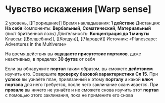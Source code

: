 # Чувство искажения [Warp sense]
2 уровень, [[Прорицание]]
Время накладывания: **1 действие**
Дистанция: **На себя**
Компоненты: **Вербальный**, **Соматический**, **Материальный** (лист бритвенной лозы)
Длительность: **Концентрация до 1 минуты**
Классы: [[Волшебник]], [[Колдун]], [[Чародей]]
Источник: «Planescape: Adventures in the Multiverse»

На время действия вы **ощущаете присутствие порталов**, даже неактивных, в пределах **30 футов** от себя

Если вы обнаружите **портал** таким образом, вы сможете **действием** изучить его. Совершите **проверку базовой характеристики Сл 15**. При **успехе** вы узнаёте план, привязанный к этому **порталу** и какой **ключ портала** для него требуется, после чего заклинание оканчивается. При **провале** вы ничего не узнаёте и не сможете снова изучить этот **портал** с помощью этого заклинания, пока не примените его снова